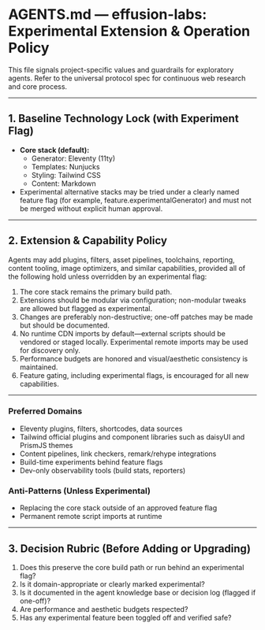 # AGENTS.md — effusion-labs: Experimental Extension & Operation Policy

This file signals project-specific values and guardrails for exploratory agents.
Refer to the universal protocol spec for continuous web research and core process.

---

## 1. Baseline Technology Lock (with Experiment Flag)

- **Core stack (default):**
  - Generator: Eleventy (11ty)
  - Templates: Nunjucks
  - Styling: Tailwind CSS
  - Content: Markdown
- Experimental alternative stacks may be tried under a clearly named feature flag (for example, feature.experimentalGenerator) and must not be merged without explicit human approval.

---

## 2. Extension & Capability Policy

Agents may add plugins, filters, asset pipelines, toolchains, reporting, content tooling, image optimizers, and similar capabilities, provided all of the following hold unless overridden by an experimental flag:

1. The core stack remains the primary build path.
2. Extensions should be modular via configuration; non-modular tweaks are allowed but flagged as experimental.
3. Changes are preferably non-destructive; one-off patches may be made but should be documented.
4. No runtime CDN imports by default—external scripts should be vendored or staged locally. Experimental remote imports may be used for discovery only.
5. Performance budgets are honored and visual/aesthetic consistency is maintained.
6. Feature gating, including experimental flags, is encouraged for all new capabilities.

---

### Preferred Domains

- Eleventy plugins, filters, shortcodes, data sources
- Tailwind official plugins and component libraries such as daisyUI and PrismJS themes
- Content pipelines, link checkers, remark/rehype integrations
- Build-time experiments behind feature flags
- Dev-only observability tools (build stats, reporters)

### Anti-Patterns (Unless Experimental)

- Replacing the core stack outside of an approved feature flag
- Permanent remote script imports at runtime

---

## 3. Decision Rubric (Before Adding or Upgrading)

1. Does this preserve the core build path or run behind an experimental flag?
2. Is it domain-appropriate or clearly marked experimental?
3. Is it documented in the agent knowledge base or decision log (flagged if one-off)?
4. Are performance and aesthetic budgets respected?
5. Has any experimental feature been toggled off and verified safe?
